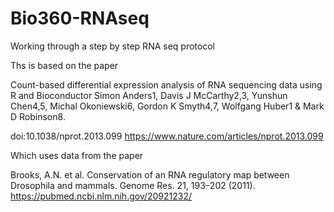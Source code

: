 # Bio360-RNAseq
Working through a step by step RNA seq protocol

Ths is based on the paper

Count-based differential expression analysis of RNA sequencing data using R and Bioconductor
Simon Anders1, Davis J McCarthy2,3, Yunshun Chen4,5, Michal Okoniewski6, Gordon K Smyth4,7,
Wolfgang Huber1 & Mark D Robinson8.

 doi:10.1038/nprot.2013.099
 https://www.nature.com/articles/nprot.2013.099
 
Which uses data from the paper

Brooks, A.N. et al. Conservation of an RNA regulatory map between
Drosophila and mammals. Genome Res. 21, 193–202 (2011).
https://pubmed.ncbi.nlm.nih.gov/20921232/

